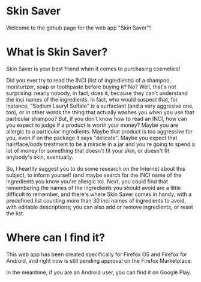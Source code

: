 Skin Saver
==========
Welcome to the github page for the web app "Skin Saver"! 

What is Skin Saver?
===================
Skin Saver is your best friend when it comes to purchasing cosmetics!

Did you ever try to read the INCI (list of ingredients) of a shampoo, moisturizer, soap or toothpaste before buying it?
No? Well, that's not surprising: nearly nobody, in fact, does it, because they can't understand the inci names of the ingredients.
In fact, who would suspect that, for instance, "Sodium Lauryl Sulfate" is a surfactant (and a very aggresive one, too), or in other words the thing that actually washes you when you use that particular shampoo?
But, if you don't know how to read an INCI, how can you expect to judge if a product is worth your money?
Maybe you are allergic to a particular ingredients. Maybe that product is too aggressive for you, even if on the package it says "delicate".
Maybe you expect that hair/face/body treatment to be a miracle in a jar and you're going to spend a lot of money for something that doesn't fit your skin, or
doesn't fit anybody's skin, eventually.

So, I heartily suggest you to do some research on the Internet about this subject, to inform yourself (and maybe search for the INCI name of the ingredients you know you're allergic to).
Next, you could find that remembering the names of the ingredients you should avoid are a little difficult to remember, and there's where Skin Saver comes in handy, with a predefined list counting more than
30 inci names of ingredients to avoid, with editable descriptions; you can also add or remove ingredients, or reset the list.

Where can I find it?
====================
This web app has been created specifically for Firefox OS and Firefox for Android, and right now is still pending approval
on the Firefox Marketplace.

In the meantime, if you are an Android user, you can find it on Google Play.
